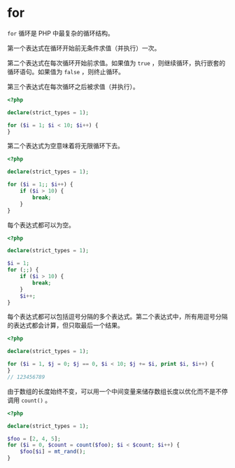 # for

`for` 循环是 PHP 中最复杂的循环结构。

第一个表达式在循环开始前无条件求值（并执行）一次。

第二个表达式在每次循环开始前求值。如果值为 `true` ，则继续循环，执行嵌套的循环语句。如果值为 `false` ，则终止循环。

第三个表达式在每次循环之后被求值（并执行）。

```php
<?php

declare(strict_types = 1);

for ($i = 1; $i < 10; $i++) {
}

```

第二个表达式为空意味着将无限循环下去。

```php
<?php

declare(strict_types = 1);

for ($i = 1;; $i++) {
    if ($i > 10) {
        break;
    }
}

```

每个表达式都可以为空。

```php
<?php

declare(strict_types = 1);

$i = 1;
for (;;) {
    if ($i > 10) {
        break;
    }
    $i++;
}

```

每个表达式都可以包括逗号分隔的多个表达式。第二个表达式中，所有用逗号分隔的表达式都会计算，但只取最后一个结果。

```php
<?php

declare(strict_types = 1);

for ($i = 1, $j = 0; $j == 0, $i < 10; $j += $i, print $i, $i++) {
}
// 123456789

```

由于数组的长度始终不变，可以用一个中间变量来储存数组长度以优化而不是不停调用 `count()` 。

```php
<?php

declare(strict_types = 1);

$foo = [2, 4, 5];
for ($i = 0, $count = count($foo); $i < $count; $i++) {
    $foo[$i] = mt_rand();
}

```
